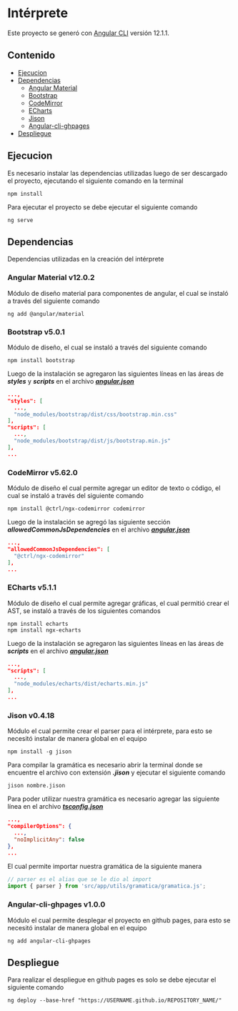 # Intérprete

Este proyecto se generó con [Angular CLI](https://github.com/angular/angular-cli) versión 12.1.1.

## **Contenido**   
- [Ejecucion](#ejecucion)
- [Dependencias](#dependencias)
  - [Angular Material](#angularMaterial)
  - [Bootstrap](#bootstrap)
  - [CodeMirror](#codeMirror)
  - [ECharts](#eCharts)
  - [Jison](#jison)
  - [Angular-cli-ghpages](#ghpages)
- [Despliegue](#despliegue)

## Ejecucion<a name="ejecucion"></a>
Es necesario instalar las dependencias utilizadas luego de ser descargado el proyecto, ejecutando el siguiente comando en la terminal
```
npm install
```

Para ejecutar el proyecto se debe ejecutar el siguiente comando
```
ng serve
```

## Dependencias<a name="dependencias"></a>
Dependencias utilizadas en la creación del intérprete 

### Angular Material v12.0.2<a name="angularMaterial"></a>
Módulo de diseño material para componentes de angular, el cual se instaló a través del siguiente comando
```
ng add @angular/material
```

### Bootstrap v5.0.1<a name="bootstrap"></a>
Módulo de diseño, el cual se instaló a través del siguiente comando
```
npm install bootstrap
```

Luego de la instalación se agregaron las siguientes líneas en las áreas de **_styles_** y **_scripts_** en el archivo [**_angular.json_**](./angular.json)
```json
...,
"styles": [
  ...,
  "node_modules/bootstrap/dist/css/bootstrap.min.css"
],
"scripts": [
  ...,
  "node_modules/bootstrap/dist/js/bootstrap.min.js"
],
...
```

### CodeMirror v5.62.0<a name="codeMirror"></a>
Módulo de diseño el cual permite agregar un editor de texto o código, el cual se instaló a través del siguiente comando
```
npm install @ctrl/ngx-codemirror codemirror
```

Luego de la instalación se agregó las siguiente sección **_allowedCommonJsDependencies_** en el archivo [**_angular.json_**](./angular.json)
```json
...,
"allowedCommonJsDependencies": [
  "@ctrl/ngx-codemirror"
],
...
```

### ECharts v5.1.1<a name="eCharts"></a>
Módulo de diseño el cual permite agregar gráficas, el cual permitió crear el AST, se instaló a través de los siguientes comandos
```
npm install echarts
npm install ngx-echarts
```
Luego de la instalación se agregaron las siguientes líneas en las áreas de **_scripts_** en el archivo [**_angular.json_**](./angular.json)
```json
...,
"scripts": [
  ...,
  "node_modules/echarts/dist/echarts.min.js"
],
...
```

### Jison v0.4.18<a name="jison"></a>
Módulo el cual permite crear el parser para el intérprete, para esto se necesitó instalar de manera global en el equipo
```
npm install -g jison 
```

Para compilar la gramática es necesario abrir la terminal donde se encuentre el archivo con extensión **_.jison_** y ejecutar el siguiente comando
```
jison nombre.jison
```

Para poder utilizar nuestra gramática es necesario agregar las siguiente línea en el archivo [**_tsconfig.json_**](./tsconfig.json)
```json
...,
"compilerOptions": {
  ...,
  "noImplicitAny": false
},
...
```

El cual permite importar nuestra gramática de la siguiente manera
```ts
// parser es el alias que se le dio al import 
import { parser } from 'src/app/utils/gramatica/gramatica.js';
```

### Angular-cli-ghpages v1.0.0<a name="ghpages"></a>
Módulo el cual permite desplegar el proyecto en github pages, para esto se necesitó instalar de manera global en el equipo
```
ng add angular-cli-ghpages
```

## Despliegue<a name="despliegue"></a>
Para realizar el despliegue en github pages es solo se debe ejecutar el siguiente comando
```
ng deploy --base-href "https://USERNAME.github.io/REPOSITORY_NAME/"
```
